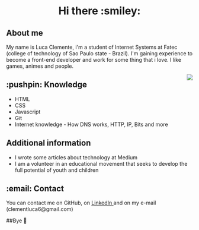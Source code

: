 <h1 align="center">Hi there  :smiley:</h1>

<div>
<h2> About me </h2>
<p>My name is Luca Clemente, i'm a student of Internet Systems at Fatec (college of technology of Sao Paulo state - Brazil). 
I'm gaining experience to become a front-end developer and work for some thing that i love. I like games, animes and people.</p>
<img align="right" src="https://user-images.githubusercontent.com/5713670/87202985-820dcb80-c2b6-11ea-9f56-7ec461c497c3.gif"
</div>
  
  <div>
  <h2> :pushpin: Knowledge </h2>
    <ul>
      <li>HTML</li>
      <li>CSS</li>
      <li>Javascript</li>
      <li>Git</li>
      <li>Internet knowledge - How DNS works, HTTP, IP, Bits and more </li>
    </ul>
   </div>
    
   <div>
      <h2> Additional information </h2>
        <ul>
          <li>I wrote some articles about technology at Medium</li>
          <li>I am a volunteer in an educational movement that seeks to develop the full potential of youth and children</li>
        </ul>
    </div>
    
  
  <div>
    <h2> :email: Contact </h2>
      <p> You can contact me on GitHub, on <a href="https://www.linkedin.com/in/luca-clemente-366419202/">LinkedIn <a/> and on my e-mail (clementluca6@gmail.com) </p>
  </div>
  
  ##Bye :wave:
